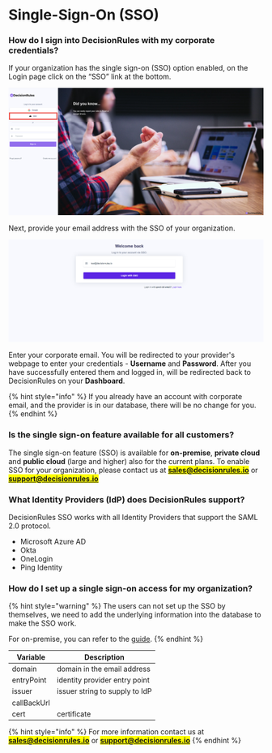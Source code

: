 # Single-Sign-On (SSO)

### How do I sign into DecisionRules with my corporate credentials? <a href="#how-do-i-sign-into-contentful-with-my-corporate-credentials" id="how-do-i-sign-into-contentful-with-my-corporate-credentials"></a>

If your organization has the single sign-on (SSO) option enabled, on the Login page click on the “SSO” link at the bottom.

![](<../.gitbook/assets/SSO login.png>)

Next, provide your email address with the SSO of your organization.

![](../.gitbook/assets/login.PNG)

Enter your corporate email. You will be redirected to your provider's webpage to enter your credentials - **Username** and **Password**. After you have successfully entered them and logged in, will be redirected back to DecisionRules on your **Dashboard**.

{% hint style="info" %}
If you already have an account with corporate email, and the provider is in our database, there will be no change for you.&#x20;
{% endhint %}

### Is the single sign-on feature available for all customers? <a href="#is-the-single-sign-on-feature-available-for-all-customers" id="is-the-single-sign-on-feature-available-for-all-customers"></a>

The single sign-on feature (SSO) is available for **on-premise**, **private cloud** and **public cloud** (large and higher) also for the current plans. To enable SSO for your organization, please contact us at <mark style="color:red;">**sales@decisionrules.io**</mark> or <mark style="color:red;">**support@decisionrules.io**</mark>

### What Identity Providers (IdP) does DecisionRules support?

DecisionRules SSO works with all Identity Providers that support the SAML 2.0 protocol.

* Microsoft Azure AD
* Okta
* OneLogin
* Ping Identity

### How do I set up a single sign-on access for my organization?

{% hint style="warning" %}
The users can not set up the SSO by themselves, we need to add the underlying information into the database to make the SSO work.

For on-premise, you can refer to the [guide](../on-premise-docker/setting-up-sso.md).
{% endhint %}

| Variable    | Description                    |
| ----------- | ------------------------------ |
| domain      | domain in the email address    |
| entryPoint  | identity provider entry point  |
| issuer      | issuer string to supply to IdP |
| callBackUrl |                                |
| cert        | certificate                    |

{% hint style="info" %}
For more information contact us at <mark style="color:red;">**sales@decisionrules.io**</mark> or <mark style="color:red;">**support@decisionrules.io**</mark>
{% endhint %}
